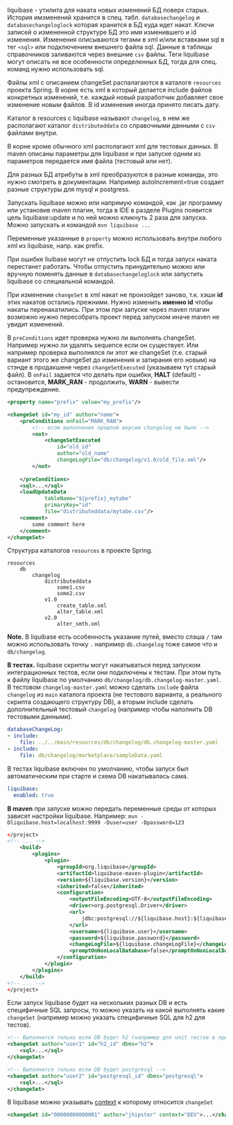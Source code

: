 liquibase - утилита для наката новых изменений БД поверх старых. История имзменений хранится в спец. табл. `databasechangelog` и `databasechangeloglock` которая хранится в БД куда идет накат. Ключи записей о измененной структуре БД это имя изменившего и id изменения. Изменения описываются тегами в xml и/или вставками sql в тег `<sql>` или подключением внешнего файла sql. Данные в таблицы справочников заливаются через внешние `csv` файлы. Теги liquibase могут описать не все особенности определенных БД, тогда для спец. команд нужно использовать sql.

Файлы xml с описанием changeSet распалагаются в каталоге `resources` проекта Spring. В корне есть xml в который делается include файлов конкретных изменений, т.е. каждый новый разработчик добавляет свое изменение новым файлов. В id изменения иногда принято писать дату.

Каталог в resources с liquibase называют `changelog`, в нем же располагают каталог `distributeddata` со справочными данными с `csv` файлами внутри.

В корне кроме обычного xml располагают xml для тестовых данных. В maven описаны параметры для liquibase и при запуске одним из параметров передается имя файла (тестовый или нет).

Для разных БД атрибуты в xml преобразуются в разные команды, это нужно смотреть в документации. Например autoIncrement=true создает разные структуры для mysql и postgress.

Запускать liquibase можно или напрямую командой, как .jar программу или установив maven плагин, тогда в IDE в разделе Plugins появится цель liquibase:update и по ней можно кликнуть 2 раза для запуска. Можно запускать и командой `mvn liquibase ...`

Переменные указанные в `property` можно использовать внутри любого xml из liquibase, напр. как prefix.

При ошибке liuibase могут не отпустить lock БД и тогда запуск наката перестанет работать. Чтобы отпустить принудительно можно или вручную поменять данные в `databasechangeloglock` или запустить liquibase со специальной командой.

При изменении `changeSet` в xml накат не произойдет заново, т.к. хэши **id** этих накатов остались прежними. Нужно изменить **именно id** чтобы накаты перенакатились. При этом при запуске через maven плагин возможно нужно пересобрать проект перед запуском иначе maven не увидит изменений. 

В `preConditions` идет проверка нужно ли выполнять changeSet. Например нужно ли удалять sequence если он существует. Или например проверка выполнялся ли этот же changeSet (т.е. старый вариант этого же changeSet до изменения и затирания его новым) на стэнде в продакшене через `changeSetExecuted` (указываем тут старый файл). В `onFail` задается что делать при ошибки, **HALT** (default) - остановится, **MARK_RAN** - продолжить, **WARN** - вывести предупреждение.
```xml
<property name="prefix" value="my_prefix"/>

<changeSet id="my_id" author="name">
    <preConditions onFail="MARK_RAN">
        <!-- если выполнения прошлой версии changelog не было -->
        <not>
            <changeSetExecuted
                id="old_id"
                author="old_name"
                changeLogFile="db/changelog/v1.0/old_file.xml"/>
        </not>
        
    </preConditions>
    <sql>...</sql>
    <loadUpdateData
            tableName="${prefix}_mytabe"
            primaryKey="id"
            file="distributeddata/mytabe.csv"/>
    <comment>
        some comment here
    </comment>
</changeSet>
```

Структура каталогов `resources` в проекте Spring.
```
resources
    db
        changelog
            distributeddata
                some1.csv
                some2.csv
            v1.0
                create_table.xml
                alter_table.xml
            v2.0
                alter_smth.xml
```

**Note.** В liquibase есть особенность указание путей, вместо слэша `/` там можно использовать точку `.` например `db.changelog` тоже самое что и `db/changelog`.

**В тестах.** liquibase скрипты могут накатываться перед запуском интеграционных тестов, если они подключены к тестам. При этом путь к файлу liquibase по умолчанию `db/changelog/db.changelog-master.yaml`. В тестовом `changelog-master.yaml` можно сделать `include` файла `changelog` из `main` каталога проекта (не тестового варианта, а реального скрипта создающего структуру DB), а вторым include сделать дополнительный тестовый `changelog` (например чтобы наполнить DB тестовыми данными).
```yml
databaseChangeLog:
- include:
    file: ../../main/resources/db/changelog/db.changelog-master.yaml
- include:
    file: db/changelog/marketplace/sampleData.yaml
```

В тестах liquibase включен по умолчанию, чтобы запуск был автоматическим при старте и схема DB накатывалась сама.
```yml
liquibase:
  enabled: true
```

**В maven** при запуске можно передать переменные среды от которых зависят настройки liquibase. Например: `mvn -Dliquibase.host=localhost:9999 -Duser=user -Dpassword=123`
```xml
</project>
<!-- ... -->
    <build>
        <plugins>
            <plugin>
                <groupId>org.liquibase</groupId>
                <artifactId>liquibase-maven-plugin</artifactId>
                <version>${liquibase.version}</version>
                <inherited>false</inherited>
                <configuration>
                    <outputFileEncoding>UTF-8</outputFileEncoding>
                    <driver>org.postgresql.Driver</driver>
                    <url>
                        jdbc:postgresql://${liquibase.host}:${liquibase.port}/${liquibase.db}?currentSchema=${liquibase.schema},extensions
                    </url>
                    <username>${liquibase.user}</username>
                    <password>${liquibase.password}</password>
                    <changeLogFile>${liquibase.changeLogFile}</changeLogFile>
                    <promptOnNonLocalDatabase>false</promptOnNonLocalDatabase>
                </configuration>
            </plugin>
        </plugins>
    </build>
<!-- ... -->
</project>
```
Если запуск liquibase будет на нескольких разных DB и есть специфичные SQL запросы, то можно указать на какой выполнять какие `changeSet` (например можно указать специфичные SQL для h2 для тестов).
```xml
<!-- Выполнится только если DB будет h2 (например для unit тестов в приложении) -->
<changeSet author="user1" id="h2_id" dbms="h2">
    <sql>...</sql>
</changeSet>

<!-- Выполнится только если DB будет postgresql -->
<changeSet author="user2" id="postgresql_id" dbms="postgresql">
    <sql>...</sql>
</changeSet>
```
В liquibase можно указывать [context](https://www.liquibase.org/documentation/contexts.html) к которому относится `changeSet`
```xml
<changeSet id="00000000000001" author="jhipster" context="DEV">...</changeSet>
```